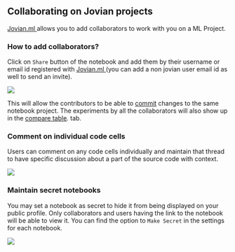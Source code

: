 ## Collaborating on Jovian projects

<a href="https://jovian.ml?utm_source=docs" target=_blank> Jovian.ml </a> allows you to add collaborators to work with you on a ML Project.

### How to add collaborators?

Click on `Share` button of the notebook and add them by their username or email id registered with <a href="https://jovian.ml?utm_source=docs" target=_blank> Jovian.ml </a> (you can add a non jovian user email id as well to send an invite).

<img src="https://i.imgur.com/a68xT5d.gif" class="screenshot">

This will allow the contributors to be able to [commit](02-upload.md) changes to the same notebook project. The experiments by all the collaborators will also show up in the [compare table](07-compare.md). tab.

### Comment on individual code cells

Users can comment on any code cells individually and maintain that thread to have specific discussion about a part of the source code with context.

<img src="https://i.imgur.com/15vj2qv.png" class="screenshot">

### Maintain secret notebooks

You may set a notebook as secret to hide it from being displayed on your public profile. Only collaborators and users having the link to the notebook will be able to view it.
You can find the option to `Make Secret` in the settings for each notebook.

<img src="https://i.imgur.com/sHJrtYM.gif" class="screenshot">
